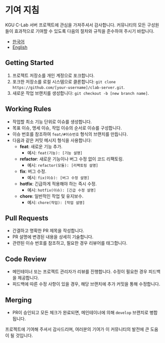 # 기여 지침
KGU C-Lab 서버 프로젝트에 관심을 가져주셔서 감사합니다. 커뮤니티의 모든 구성원들이 효과적으로 기여할 수 있도록 다음의 절차와 규칙을 준수하여 주시기 바랍니다.

- [한국어](CONTRIBUTING.md)
- [English](CONTRIBUTING_EN.md)

## Getting Started
1. 프로젝트 저장소를 개인 계정으로 포크합니다.
2. 포크한 저장소를 로컬 시스템으로 클론합니다: `git clone https://github.com/[your-username]/clab-server.git`.
3. 새로운 작업 브랜치를 생성합니다: `git checkout -b [new branch name]`.

## Working Rules
- 작업할 최소 기능 단위로 이슈를 생성합니다.
- 목표 이슈, 명세 이슈, 작업 이슈의 순서로 이슈를 구성합니다.
- 이슈 번호를 참조하여 `feat/#이슈번호` 형식의 브랜치를 만듭니다.
- 다음과 같은 커밋 메시지 형식을 사용합니다:
    - **feat**: 새로운 기능 추가.
        - 예시: `feat(기능): [기능 설명]`
    - **refactor**: 새로운 기능이나 버그 수정 없이 코드 리팩토링.
        - 예시: `refactor(모듈): [리팩토링 설명]`
    - **fix**: 버그 수정.
        - 예시: `fix(이슈): [버그 수정 설명]`
    - **hotfix**: 긴급하게 적용해야 하는 즉시 수정.
        - 예시: `hotfix(이슈): [긴급 수정 설명]`
    - **chore**: 일반적인 작업 및 유지보수.
        - 예시: `chore(작업): [작업 설명]`

## Pull Requests
- 간결하고 명확한 PR 제목을 작성합니다.
- PR 설명에 변경된 내용을 상세히 기술합니다. 
- 관련된 이슈 번호를 참조하고, 필요한 경우 리뷰어를 태그합니다.

## Code Review
- 메인테이너 또는 프로젝트 관리자가 리뷰를 진행합니다. 수정이 필요한 경우 피드백을 제공합니다. 
- 피드백에 따른 수정 사항이 있을 경우, 해당 브랜치에 추가 커밋을 통해 수정합니다.

## Merging
- PR이 승인되고 모든 체크가 완료되면, 메인테이너에 의해 `develop` 브랜치로 병합됩니다.

프로젝트에 기여해 주셔서 감사드리며, 여러분의 기여가 이 커뮤니티의 발전에 큰 도움이 될 것입니다.
